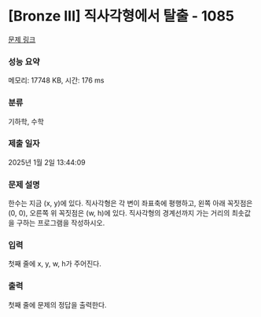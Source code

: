 # [Bronze III] 직사각형에서 탈출 - 1085 

[문제 링크](https://www.acmicpc.net/problem/1085) 

### 성능 요약

메모리: 17748 KB, 시간: 176 ms

### 분류

기하학, 수학

### 제출 일자

2025년 1월 2일 13:44:09

### 문제 설명

<p style="user-select: auto !important;">한수는 지금 (x, y)에 있다. 직사각형은 각 변이 좌표축에 평행하고, 왼쪽 아래 꼭짓점은 (0, 0), 오른쪽 위 꼭짓점은 (w, h)에 있다. 직사각형의 경계선까지 가는 거리의 최솟값을 구하는 프로그램을 작성하시오.</p>

### 입력 

 <p style="user-select: auto !important;">첫째 줄에 x, y, w, h가 주어진다.</p>

### 출력 

 <p style="user-select: auto !important;">첫째 줄에 문제의 정답을 출력한다.</p>

